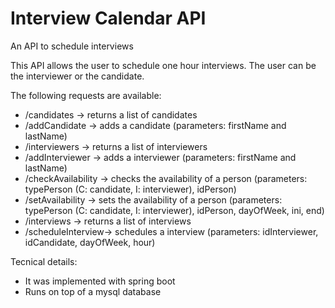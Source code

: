 # Interview Calendar API
An API to schedule interviews

This API allows the user to schedule one hour interviews. 
The user can be the interviewer or the candidate.

The following requests are available:
- /candidates -> returns a list of candidates
- /addCandidate -> adds a candidate (parameters: firstName and lastName)
- /interviewers -> returns a list of interviewers
- /addInterviewer -> adds a interviewer (parameters: firstName and lastName)
- /checkAvailability -> checks the availability of a person (parameters: typePerson (C: candidate, I: interviewer), idPerson)
- /setAvailability -> sets the availability of a person (parameters: typePerson (C: candidate, I: interviewer), idPerson, dayOfWeek, ini, end)
- /interviews -> returns a list of interviews
- /scheduleInterview-> schedules a interview (parameters: idInterviewer, idCandidate, dayOfWeek, hour)

Tecnical details:
- It was implemented with spring boot 
- Runs on top of a mysql database
